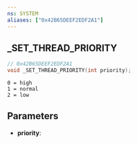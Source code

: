 ```yaml
---
ns: SYSTEM
aliases: ["0x42B65DEEF2EDF2A1"]
---
```

## _SET_THREAD_PRIORITY

```c
// 0x42B65DEEF2EDF2A1
void _SET_THREAD_PRIORITY(int priority);
```

```
0 = high
1 = normal
2 = low
```

## Parameters
* **priority**:

